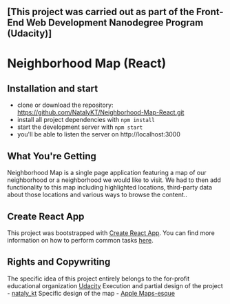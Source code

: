 ## [This project was carried out as part of the Front-End Web Development Nanodegree Program (Udacity)]

# Neighborhood Map (React)

## Installation and start

* clone or download the repository: https://github.com/NatalyKT/Neighborhood-Map-React.git
* install all project dependencies with `npm install`
* start the development server with `npm start`
* you'll be able to listen the server on http://localhost:3000

## What You're Getting

Neighborhood Map is a single page application featuring a map of our neighborhood or a neighborhood we would like to visit. We had to then add functionality to this map including highlighted locations, third-party data about those locations and various ways to browse the content..

## Create React App

This project was bootstrapped with [Create React App](https://github.com/facebookincubator/create-react-app). You can find more information on how to perform common tasks [here](https://github.com/facebookincubator/create-react-app/blob/master/packages/react-scripts/template/README.md).

## Rights and Copywriting

The specific idea of this project entirely belongs to the for-profit educational organization [Udacity](https://udacity.com)
Execution and partial design of the project - [nataly_kt](https://github.com/NatalyKT)
Specific design of the map - [Apple Maps-esque](https://snazzymaps.com/style/42/apple-maps-esque)
